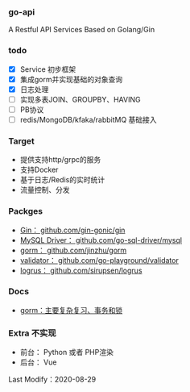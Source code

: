 ### go-api
A Restful API Services Based on Golang/Gin

### todo
- [x] Service 初步框架
- [x] 集成gorm并实现基础的对象查询
- [x] 日志处理
- [ ] 实现多表JOIN、GROUPBY、HAVING
- [ ] PB协议
- [ ] redis/MongoDB/kfaka/rabbitMQ 基础接入

### Target
- 提供支持http/grpc的服务
- 支持Docker
- 基于日志/Redis的实时统计
- 流量控制、分发

### Packges
- [Gin： github.com/gin-gonic/gin](#https://github.com/gin-gonic/gin)
- [MySQL Driver： github.com/go-sql-driver/mysql](#https://github.com/go-sql-driver/mysql)
- [gorm： github.com/jinzhu/gorm](#https://github.com/jinzhu/gorm)
- [validator： github.com/go-playground/validator](#https://github.com/go-playground/validator)
- [logrus： github.com/sirupsen/logrus](#https://github.com/sirupsen/logrus)

### Docs
- [gorm：主要复杂复习、事务和锁](#https://gorm.io/zh_CN/docs/query.html)

### Extra 不实现
- 前台： Python 或者 PHP渲染
- 后台： Vue


Last Modify：2020-08-29